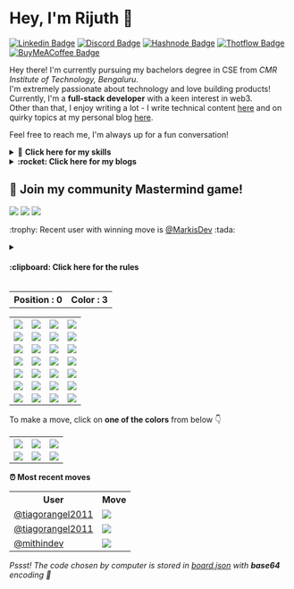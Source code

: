 <!--BEGIN PROFILE-->

# Hey, I'm Rijuth :wave:

[![Linkedin Badge](https://img.shields.io/badge/LinkedIn-0077B5?style=for-the-badge&logo=linkedin&logoColor=white)](https://www.linkedin.com/in/rijuthmenon/)
[![Discord Badge](https://img.shields.io/badge/Discord-5865F2?style=for-the-badge&logo=discord&logoColor=white)](https://discord.io/dev)
[![Hashnode Badge](https://img.shields.io/badge/Hashnode-2962FF?style=for-the-badge&logo=hashnode&logoColor=white)](https://rijuth.hashnode.dev)
[![Thotflow Badge](https://img.shields.io/badge/THOTFLOW-1D1E20?style=for-the-badge&logoColor=white)](https://thotflow.xyz)
[![BuyMeACoffee Badge](https://img.shields.io/badge/Buy_Me_A_Coffee-FFDD00?style=for-the-badge&logo=buy-me-a-coffee&logoColor=black)](https://buymeacoffee.com/markisdev)

Hey there! I'm currently pursuing my bachelors degree in CSE from _CMR Institute of Technology, Bengaluru_.  
I'm extremely passionate about technology and love building products! Currently, I'm a **full-stack developer** with a keen interest in web3.  
Other than that, I enjoy writing a lot - I write technical content [here](https://rijuth.hashnode.dev) and on quirky topics at my personal blog [here](https://thotflow.xyz).

Feel free to reach me, I'm always up for a fun conversation!

 <details>
    <summary> 💪 <b> Click here for my skills </b></summary>

<br />
    
Languages:

<p>
    <a><img src="https://img.shields.io/badge/Python-14354C?style=for-the-badge&logo=python&logoColor=white" /></a>
    <a><img src="https://img.shields.io/badge/Dart-0175C2?style=for-the-badge&logo=dart&logoColor=white" /><a>
    <a><img src="https://img.shields.io/badge/JavaScript-323330?style=for-the-badge&logo=javascript&logoColor=F7DF1E" /></a>
    <a><img src="https://img.shields.io/badge/PHP-777BB4?style=for-the-badge&logo=PHP&logoColor=white" /><a>
    <a><img src="https://img.shields.io/badge/Markdown-000000?style=for-the-badge&logo=markdown&logoColor=white" /></a>
</p>

Backend frameworks:

<p>
    <a><img src="https://img.shields.io/badge/Node.js-339933?style=for-the-badge&logo=nodedotjs&logoColor=white" /></a>
    <a><img src="	https://img.shields.io/badge/Flask-000000?style=for-the-badge&logo=flask&logoColor=white" /><a>
    <a><img src="https://img.shields.io/badge/Express.js-000000?style=for-the-badge&logo=express&logoColor=white" /><a>
    <a><img src="https://img.shields.io/badge/Django-092E20?style=for-the-badge&logo=django&logoColor=green" /><a>

</p>

Frontend frameworks:

<p>
    <a><img src="https://img.shields.io/badge/Flutter-02569B?style=for-the-badge&logo=flutter&logoColor=white" /><a>
    <a><img src="https://img.shields.io/badge/React-20232A?style=for-the-badge&logo=react&logoColor=61DAFB" /><a>
    <a><img src="https://img.shields.io/badge/Bootstrap-7952B3?style=for-the-badge&logo=bootstrap&logoColor=white" /><a>
</p>
        
Databases:
<p>
    <a><img src="https://img.shields.io/badge/MongoDB-4EA94B?style=for-the-badge&logo=mongodb&logoColor=white" /><a>
     <a><img src="https://img.shields.io/badge/Firebase-FF8A65?style=for-the-badge&logo=firebase&logoColor=white" /><a>
    <a><img src="https://img.shields.io/badge/MySQL-005C84?style=for-the-badge&logo=mysql&logoColor=white" /><a>
</p>
</details>

  <!--BEGIN BLOGS-->
  <details>
    <summary>
      <b>:rocket: Click here for my blogs</b>
    </summary><br>
    <table>
      <tr>
        <th>Thotflow</th>
        <th>Hashnode</th>
      </tr>
      <tr>
        <td>
          <a href="https://thotflow.xyz/posts/detachment/">Detachment - What?</a>
        </td>
        <td>
          <a href="https://rijuth.hashnode.dev/develop-your-own-github-readme-game">Develop your own GitHub README game!</a>
        </td>
      </tr>
      <tr>
        <td>
          <a href="https://thotflow.xyz/posts/locus-of-control/">Locus of Control</a>
        </td>
        <td>
          <a href="https://rijuth.hashnode.dev/google-sign-in-with-getx">Firebase Authentication with GetX - Google Sign-in</a>
        </td>
      </tr>
      <tr>
        <td>
          <a href="https://thotflow.xyz/posts/motivation-is-stupid/">Motivation is stupid.</a>
        </td>
        <td>
          <a href="https://rijuth.hashnode.dev/diffie-hellman-exchange">Understanding Diffie-Hellman Key Exchange</a>
        </td>
      </tr>
      <tr>
        <td>
          <a href="https://thotflow.xyz">Click here for more! :zap: </a>
        </td>
        <td>
          <a href="https://rijuth.hashnode.dev">Click here for more! :zap: </a>
        </td>
      </tr>
    </table>
  </details>
  <!--END BLOGS-->

<!--END PROFILE-->

## :game_die: Join my community Mastermind game!

  <!--BEGIN METADATA-->
  <div>
    <p>
      <img src="https://img.shields.io/badge/Moves%20played-108-blue?style=for-the-badge">
      <img src="https://img.shields.io/badge/Completed%20games-7-brightgreen?style=for-the-badge">
      <img src="https://img.shields.io/badge/Total%20players-3-blueviolet?style=for-the-badge">
    </p>
    <p>
      <b></b>:trophy: Recent user with winning move is 
      <a href="https://github.com/MarkisDev">@MarkisDev</a> :tada:
    </p>
  </div>
  <!--END METADATA-->

<details>
<summary> <h4> :clipboard: Click here for the rules </h4> </summary>
<ul>
<li> The objective of the game is to find the correct sequence of colors chosen by the computer </li>
<li> The computer will <b> always choose unique colors, </b> it will not repeat any color </li>
<li> When each row of the board is filled, the computer will give you two hints </li>
<li> It will tell you the number of colors which are present in the code </li>
<li> It will also tell you the number of colors which are present in the correct position as well </li>
<li> Eg: Computer chose the sequence : White Blue Orange Purple </li>
<li> User guessed the squence : Blue Orange Green Purple </li>
<li>Correct position = Purple and Correct color = Blue, Orange
</ul>
</details>

  <!--BEGIN GAME_BOARD-->
  <div align="left">
    <table>
      <tr>
        <th>Position : 0
          <th>Color : 3</th>
        </th>
      </tr>
    </table>
  </div>
  <div align="left">
    <table>
      <tr>
        <th>
          <img src="images/orange.png">
        </th>
        <th>
          <img src="images/orange.png">
        </th>
        <th>
          <img src="images/orange.png">
        </th>
        <th>
          <img src="images/red.png">
        </th>
      </tr>
      <tr>
        <td>
          <img src="images/blue.png">
        </td>
        <td>
          <img src="images/white.png">
        </td>
        <td>
          <img src="images/green.png">
        </td>
        <td>
          <img src="images/purple.png">
        </td>
      </tr>
      <tr>
        <td>
          <img src="images/white.png">
        </td>
        <td>
          <img src="images/white.png">
        </td>
        <td>
          <img src="images/purple.png">
        </td>
        <td>
          <img src="images/green.png">
        </td>
      </tr>
      <tr>
        <td>
          <img src="images/white.png">
        </td>
        <td>
          <img src="images/blue.png">
        </td>
        <td>
          <img src="images/blue.png">
        </td>
        <td>
          <img src="images/orange.png">
        </td>
      </tr>
      <tr>
        <td>
          <img src="images/green.png">
        </td>
        <td>
          <img src="images/blue.png">
        </td>
        <td>
          <img src="images/orange.png">
        </td>
        <td>
          <img src="images/purple.png">
        </td>
      </tr>
      <tr>
        <td>
          <img src="images/blank.png">
        </td>
        <td>
          <img src="images/blank.png">
        </td>
        <td>
          <img src="images/blank.png">
        </td>
        <td>
          <img src="images/blank.png">
        </td>
      </tr>
      <tr>
        <td>
          <img src="images/blank.png">
        </td>
        <td>
          <img src="images/blank.png">
        </td>
        <td>
          <img src="images/blank.png">
        </td>
        <td>
          <img src="images/blank.png">
        </td>
      </tr>
    </table>
  </div>
  <!--END GAME_BOARD-->

To make a move, click on **one of the colors** from below :point_down:

  <!--BEGIN CHOICE_BOARD-->
  <div align="left">
    <table>
      <tr>
        <th>
          <a href="https://github.com/markisdev/markisdev/issues/new?title=mastermind|red&body=Push 'Submit new issue' without editing the title. The README will be updated in 30 seconds.">
            <img src="images/red.png">
          </a>
        </th>
        <th>
          <a href="https://github.com/markisdev/markisdev/issues/new?title=mastermind|blue&body=Push 'Submit new issue' without editing the title. The README will be updated in 30 seconds.">
            <img src="images/blue.png">
          </a>
        </th>
        <th>
          <a href="https://github.com/markisdev/markisdev/issues/new?title=mastermind|white&body=Push 'Submit new issue' without editing the title. The README will be updated in 30 seconds.">
            <img src="images/white.png">
          </a>
        </th>
      </tr>
      <tr>
        <td>
          <a href="https://github.com/markisdev/markisdev/issues/new?title=mastermind|purple&body=Push 'Submit new issue' without editing the title. The README will be updated in 30 seconds.">
            <img src="images/purple.png">
          </a>
        </td>
        <td>
          <a href="https://github.com/markisdev/markisdev/issues/new?title=mastermind|green&body=Push 'Submit new issue' without editing the title. The README will be updated in 30 seconds.">
            <img src="images/green.png">
          </a>
        </td>
        <td>
          <a href="https://github.com/markisdev/markisdev/issues/new?title=mastermind|orange&body=Push 'Submit new issue' without editing the title. The README will be updated in 30 seconds."">
            <img src="images/orange.png">
          </a>
        </td>
      </tr>
    </table>
  </div>
  <!--END CHOICE_BOARD-->

 <!--Interested in how this works? Click here to read my article on building your own game!-->

**:alarm_clock: Most recent moves**

  <!--BEGIN RECENT_MOVES-->
  <div align="left">
    <table>
      <tr>
        <th>User</th>
        <th>Move</th>
      </tr>
      <tr>
        <td>
          <a href="https://github.com/tiagorangel2011">@tiagorangel2011</a>
        </td>
        <td>
          <img src="images/purple.png">
        </td>
      </tr>
      <tr>
        <td>
          <a href="https://github.com/tiagorangel2011">@tiagorangel2011</a>
        </td>
        <td>
          <img src="images/orange.png">
        </td>
      </tr>
      <tr>
        <td>
          <a href="https://github.com/mithindev">@mithindev</a>
        </td>
        <td>
          <img src="images/blue.png">
        </td>
      </tr>
    </table>
  </div>
  <!--END RECENT_MOVES-->

*Pssst! The code chosen by computer is stored in <a href="mastermind/board.json">board.json</a> with **base64** encoding :eyes:*